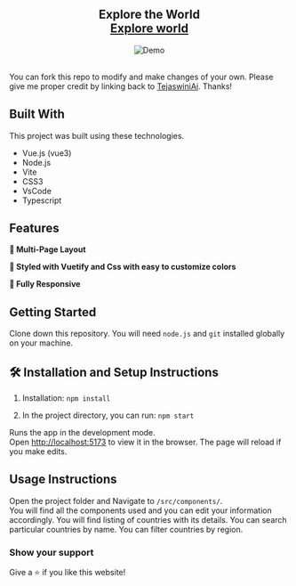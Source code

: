 <h2 align="center">
  Explore the World<br/>
  <a href="https://tejaswinibhokare.github.io/" target="_blank">Explore world</a>
</h2>
<div align="center">
  <img alt="Demo" src="./Images/readme-img1.png" />
</div>

<br/>




You can fork this repo to modify and make changes of your own. Please give me proper credit by linking back to [TejaswiniAi](https://tejaswinibhokare.github.io/world-app). Thanks!

## Built With



This project was built using these technologies.

- Vue.js (vue3)
- Node.js
- Vite
- CSS3
- VsCode
- Typescript


## Features

**📖 Multi-Page Layout**

**🎨 Styled with Vuetify and Css with easy to customize colors**

**📱 Fully Responsive**

## Getting Started

Clone down this repository. You will need `node.js` and `git` installed globally on your machine.

## 🛠 Installation and Setup Instructions

1. Installation: `npm install`

2. In the project directory, you can run: `npm start`

Runs the app in the development mode.\
Open [http://localhost:5173](http://localhost:5173) to view it in the browser.
The page will reload if you make edits.

## Usage Instructions

Open the project folder and Navigate to `/src/components/`. <br/>
You will find all the components used and you can edit your information accordingly.
You will find listing of countries with its details.
You can search particular countries by name.
You can filter countries by region.

### Show your support

Give a ⭐ if you like this website!


